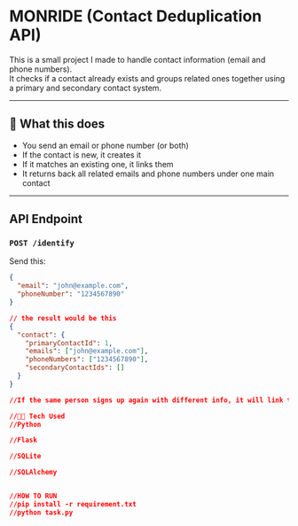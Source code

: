 # MONRIDE (Contact Deduplication API)

This is a small project I made to handle contact information (email and phone numbers).  
It checks if a contact already exists and groups related ones together using a primary and secondary contact system.

---

## 🔧 What this does

- You send an email or phone number (or both)
- If the contact is new, it creates it
- If it matches an existing one, it links them
- It returns back all related emails and phone numbers under one main contact

---

##  API Endpoint

### `POST /identify`

Send this:

```json
{
  "email": "john@example.com",
  "phoneNumber": "1234567890"
}

// the result would be this
{
  "contact": {
    "primaryContactId": 1,
    "emails": ["john@example.com"],
    "phoneNumbers": ["1234567890"],
    "secondaryContactIds": []
  }
}

//If the same person signs up again with different info, it will link them under the same primaryContactId,

//🧑‍💻 Tech Used
//Python

//Flask

//SQLite

//SQLAlchemy


//HOW TO RUN
//pip install -r requirement.txt
//python task.py





